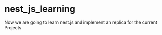 # nest_js_learning
Now we are going to learn nest.js and implement an replica for the current Projects
